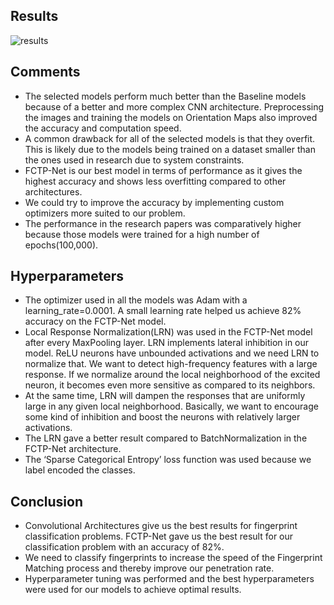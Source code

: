 ## Results

![results](https://user-images.githubusercontent.com/82512279/201339572-4c2dcc58-61df-4397-ade8-8bc09d2a4f1b.png)

## Comments
- The selected models perform much better than the Baseline models because of a
better and more complex CNN architecture. Preprocessing the images and training the
models on Orientation Maps also improved the accuracy and computation speed.
- A common drawback for all of the selected models is that they overfit. This is
likely due to the models being trained on a dataset smaller than the ones used in research
due to system constraints.
- FCTP-Net is our best model in terms of performance as it gives the highest accuracy and
shows less overfitting compared to other architectures.
- We could try to improve the accuracy by implementing custom optimizers more suited to
our problem.
- The performance in the research papers was comparatively higher because those models
were trained for a high number of epochs(100,000).

## Hyperparameters
- The optimizer used in all the models was Adam with a learning_rate=0.0001. A small
learning rate helped us achieve 82% accuracy on the FCTP-Net model.
- Local Response Normalization(LRN) was used in the FCTP-Net model after every
MaxPooling layer. LRN implements lateral inhibition in our model. ReLU neurons have
unbounded activations and we need LRN to normalize that. We want to detect
high-frequency features with a large response. If we normalize around the local
neighborhood of the excited neuron, it becomes even more sensitive as compared to its
neighbors.
- At the same time, LRN will dampen the responses that are uniformly large in any given
local neighborhood. Basically, we want to encourage some kind of inhibition and boost
the neurons with relatively larger activations.
- The LRN gave a better result compared to BatchNormalization in the FCTP-Net
architecture.
- The ‘Sparse Categorical Entropy’ loss function was used because we label encoded the
classes.

## Conclusion
- Convolutional Architectures give us the best results for fingerprint classification
problems. FCTP-Net gave us the best result for our classification problem with an
accuracy of 82%.
- We need to classify fingerprints to increase the speed of the Fingerprint Matching process
and thereby improve our penetration rate.
- Hyperparameter tuning was performed and the best hyperparameters were used for our
models to achieve optimal results.
